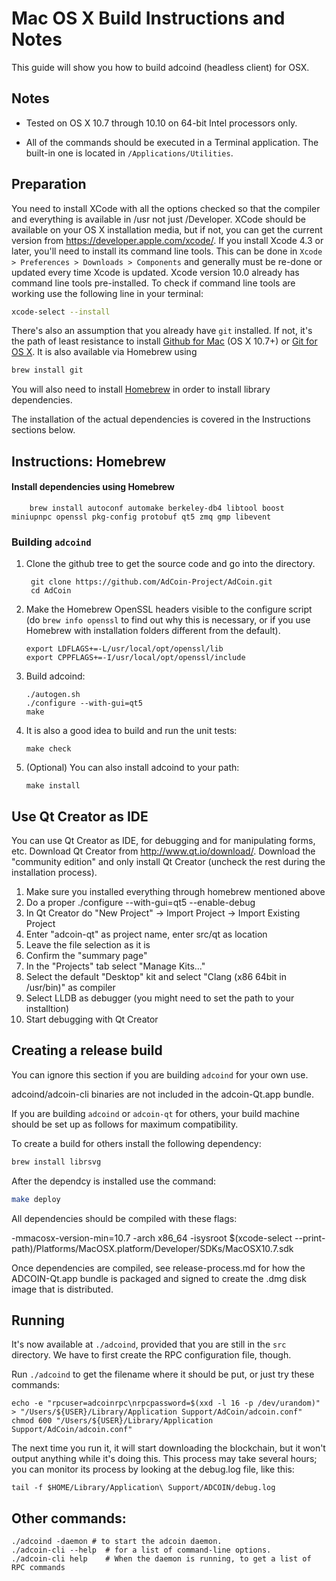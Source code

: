 Mac OS X Build Instructions and Notes
====================================
This guide will show you how to build adcoind (headless client) for OSX.

Notes
-----

* Tested on OS X 10.7 through 10.10 on 64-bit Intel processors only.

* All of the commands should be executed in a Terminal application. The
built-in one is located in `/Applications/Utilities`.

Preparation
-----------

You need to install XCode with all the options checked so that the compiler
and everything is available in /usr not just /Developer. XCode should be
available on your OS X installation media, but if not, you can get the
current version from https://developer.apple.com/xcode/. If you install
Xcode 4.3 or later, you'll need to install its command line tools. This can
be done in `Xcode > Preferences > Downloads > Components` and generally must
be re-done or updated every time Xcode is updated. Xcode version 10.0 already
has command line tools pre-installed. To check if command line tools are working
use the following line in your terminal:
```bash
xcode-select --install
```

There's also an assumption that you already have `git` installed. If
not, it's the path of least resistance to install [Github for Mac](https://mac.github.com/)
(OS X 10.7+) or
[Git for OS X](https://code.google.com/p/git-osx-installer/). It is also
available via Homebrew using 
```bash
brew install git
```

You will also need to install [Homebrew](http://brew.sh) in order to install library
dependencies.

The installation of the actual dependencies is covered in the Instructions
sections below.

Instructions: Homebrew
----------------------

#### Install dependencies using Homebrew

        brew install autoconf automake berkeley-db4 libtool boost miniupnpc openssl pkg-config protobuf qt5 zmq gmp libevent

### Building `adcoind`

1. Clone the github tree to get the source code and go into the directory.

        git clone https://github.com/AdCoin-Project/AdCoin.git
        cd AdCoin

2.  Make the Homebrew OpenSSL headers visible to the configure script  (do ```brew info openssl``` to find out why this is necessary, or if you use Homebrew with installation folders different from the default).

        export LDFLAGS+=-L/usr/local/opt/openssl/lib
        export CPPFLAGS+=-I/usr/local/opt/openssl/include

3.  Build adcoind:

        ./autogen.sh
        ./configure --with-gui=qt5
        make

4.  It is also a good idea to build and run the unit tests:

        make check

5.  (Optional) You can also install adcoind to your path:

        make install

Use Qt Creator as IDE
------------------------
You can use Qt Creator as IDE, for debugging and for manipulating forms, etc.
Download Qt Creator from http://www.qt.io/download/. Download the "community edition" and only install Qt Creator (uncheck the rest during the installation process).

1. Make sure you installed everything through homebrew mentioned above
2. Do a proper ./configure --with-gui=qt5 --enable-debug
3. In Qt Creator do "New Project" -> Import Project -> Import Existing Project
4. Enter "adcoin-qt" as project name, enter src/qt as location
5. Leave the file selection as it is
6. Confirm the "summary page"
7. In the "Projects" tab select "Manage Kits..."
8. Select the default "Desktop" kit and select "Clang (x86 64bit in /usr/bin)" as compiler
9. Select LLDB as debugger (you might need to set the path to your installtion)
10. Start debugging with Qt Creator

Creating a release build
------------------------
You can ignore this section if you are building `adcoind` for your own use.

adcoind/adcoin-cli binaries are not included in the adcoin-Qt.app bundle.

If you are building `adcoind` or `adcoin-qt` for others, your build machine should be set up
as follows for maximum compatibility.

To create a build for others install the following dependency:
```bash        
brew install librsvg
```
After the dependcy is installed use the command:
```bash
make deploy
```

All dependencies should be compiled with these flags:

 -mmacosx-version-min=10.7
 -arch x86_64
 -isysroot $(xcode-select --print-path)/Platforms/MacOSX.platform/Developer/SDKs/MacOSX10.7.sdk

Once dependencies are compiled, see release-process.md for how the ADCOIN-Qt.app
bundle is packaged and signed to create the .dmg disk image that is distributed.

Running
-------

It's now available at `./adcoind`, provided that you are still in the `src`
directory. We have to first create the RPC configuration file, though.

Run `./adcoind` to get the filename where it should be put, or just try these
commands:

    echo -e "rpcuser=adcoinrpc\nrpcpassword=$(xxd -l 16 -p /dev/urandom)" > "/Users/${USER}/Library/Application Support/AdCoin/adcoin.conf"
    chmod 600 "/Users/${USER}/Library/Application Support/AdCoin/adcoin.conf"

The next time you run it, it will start downloading the blockchain, but it won't
output anything while it's doing this. This process may take several hours;
you can monitor its process by looking at the debug.log file, like this:

    tail -f $HOME/Library/Application\ Support/ADCOIN/debug.log

Other commands:
-------

    ./adcoind -daemon # to start the adcoin daemon.
    ./adcoin-cli --help  # for a list of command-line options.
    ./adcoin-cli help    # When the daemon is running, to get a list of RPC commands
